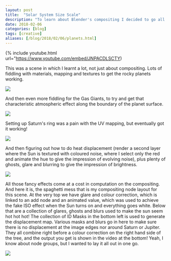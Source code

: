 ```yaml
---
layout: post
title:  "Solar System Size Scale"
description: "To learn about Blender's compositing I decided to go all dramatic in an very astronomical way."
date: 2018-02-06
categories: [blog]
tags: [creative]
aliases: [/blog/2018/02/06/planets.html]
---
```


{% include youtube.html url="https://www.youtube.com/embed/JNPACDLSCTY)

This was a scene in which I learnt a lot, not just about compositing. Lots of fiddling with materials, mapping
and textures to get the rocky planets working.

![](render2.jpg)

And then even more fiddling for the Gas Giants, to try and get that characteristic atmospheric effect
along the boundary of the planet surface. 

![](render3.jpg)

Setting up Saturn's ring was a pain with the UV mapping, but eventually got it working!

![](render4.jpg)

And then figuring out how to do heat displacement (render a second layer where the Sun is textured
with coloured noise, where I select only the red and animate the hue to give the impression of evolving noise), 
plus plenty of ghosts, glare and blurring to give the impression of brightness.

![](cover.jpg)

All those fancy effects come at a cost in computation on the compositing. And here it is, the spaghetti mess
that is my compositing node layout for this scene. At the very top we have glare and colour correction, which
is linked to an add node and an animated value, which was used to achieve the fake ISO effect when the Sun turns
on and everything goes white. Below that are a collection of glares, ghosts and blurs used to make the sun seem hot hot hot!
The collection of ID Masks in the bottom left is used to generate the displacement map. Various masks and blurs go in
here to make sure there is no displacement at the image edges nor around Saturn or Jupiter. They all
combine right before a colour correction on the right hand side of the tree, and the output you get is shown in the video 
at the bottom! Yeah, I know about node groups, but I wanted to lay it all out in one go.

![](compositor.jpg?class="img-large")



